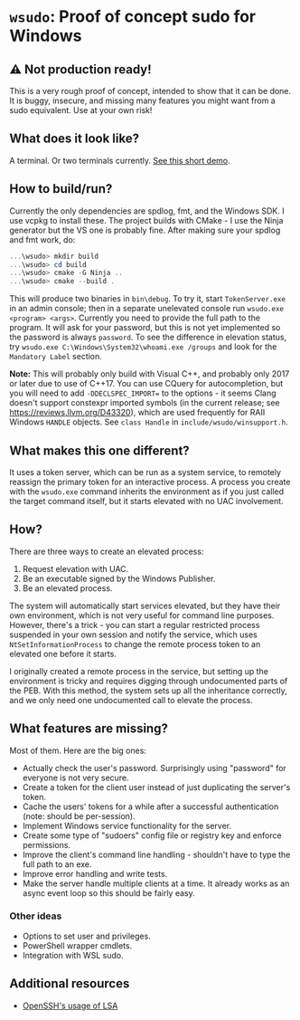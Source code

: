 # `wsudo`: Proof of concept sudo for Windows

## ⚠ Not production ready!
This is a very rough proof of concept, intended to show that it can be done. It is buggy, insecure, and missing many features you might want from a sudo equivalent. Use at your own risk!

## What does it look like?
A terminal. Or two terminals currently. [See this short demo](https://raw.githubusercontent.com/parkovski/wsudo/assets/demo.mp4).

## How to build/run?
Currently the only dependencies are spdlog, fmt, and the Windows SDK. I use vcpkg to install these. The project builds with CMake - I use the Ninja generator but the VS one is probably fine. After making sure your spdlog and fmt work, do:

```powershell
...\wsudo> mkdir build
...\wsudo> cd build
...\wsudo> cmake -G Ninja ..
...\wsudo> cmake --build .
```

This will produce two binaries in `bin\debug`. To try it, start `TokenServer.exe` in an admin console; then in a separate unelevated console run `wsudo.exe <program> <args>`. Currently you need to provide the full path to the program. It will ask for your password, but this is not yet implemented so the password is always `password`. To see the difference in elevation status, try `wsudo.exe C:\Windows\System32\whoami.exe /groups` and look for the `Mandatory Label` section.

**Note:** This will probably only build with Visual C++, and probably only 2017 or later due to use of C++17. You can use CQuery for autocompletion, but you will need to add `-DDECLSPEC_IMPORT=` to the options - it seems Clang doesn't support constexpr imported symbols (in the current release; see https://reviews.llvm.org/D43320), which are used frequently for RAII Windows `HANDLE` objects. See `class Handle` in `include/wsudo/winsupport.h`.

## What makes this one different?
It uses a token server, which can be run as a system service, to remotely reassign the primary token for an interactive process. A process you create with the `wsudo.exe` command inherits the environment as if you just called the target command itself, but it starts elevated with no UAC involvement.

## How?
There are three ways to create an elevated process:
1. Request elevation with UAC.
2. Be an executable signed by the Windows Publisher.
3. Be an elevated process.

The system will automatically start services elevated, but they have their own environment, which is not very useful for command line purposes. However, there's a trick - you can start a regular restricted process suspended in your own session and notify the service, which uses `NtSetInformationProcess` to change the remote process token to an elevated one before it starts.

I originally created a remote process in the service, but setting up the environment is tricky and requires digging through undocumented parts of the PEB. With this method, the system sets up all the inheritance correctly, and we only need one undocumented call to elevate the process.

## What features are missing?
Most of them. Here are the big ones:
- Actually check the user's password. Surprisingly using "password" for everyone is not very secure.
- Create a token for the client user instead of just duplicating the server's token.
- Cache the users' tokens for a while after a successful authentication (note: should be per-session).
- Implement Windows service functionality for the server.
- Create some type of "sudoers" config file or registry key and enforce permissions.
- Improve the client's command line handling - shouldn't have to type the full path to an exe.
- Improve error handling and write tests.
- Make the server handle multiple clients at a time. It already works as an async event loop so this should be fairly easy.

### Other ideas
- Options to set user and privileges.
- PowerShell wrapper cmdlets.
- Integration with WSL sudo.

## Additional resources
* [OpenSSH's usage of LSA](https://github.com/PowerShell/openssh-portable/blob/latestw_all/contrib/win32/win32compat/win32_usertoken_utils.c)
